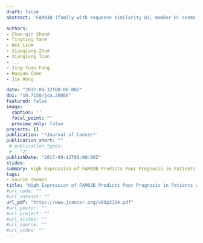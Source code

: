 ```yaml
---
draft: false
abstract: 'FAM83B (family with sequence similarity 83, member B) seems to emerge as a new class of players involved in the development of a variety of malignant tumors. Yet the molecular mechanisms are not well understood. The present study is intended to investigate the expression and function of FAM83B in pancreatic ductal adenocarcinoma (PDAC). In this study, we found that the expression of FAM83B was significantly increased both in PDAC cell lines and PDAC tumor tissues. FAM83B expression was positively related with advanced clinical stage and poor vital status. Higher FAM83B expression predicted shorter overall survival in PDAC patients, regardless of lymphatic metastasis status and histological differentiation. Actually, FAM83B may act as an independent prognostic indicator as well. Whats more, down-regulation of FAM83B in PDAC cells contributed to G0/G1 phase arrest and inhibition of cell proliferation. Finally, a subcutaneous xenograft model indicated that knockdown of FAM83B significantly reduced the tumor volume in vivo. Our findings have provided supporting evidence for the potential molecular biomarker role of FAM83B in PDAC. Its of great interest and broad significance to target FAM83B in PDAC, which may conduce to develop a meaningful and effective strategy in the diagnosis and treatment of PDAC.'

authors:
- Chao-qin Shen#
- Tingting Yan#
- Wei Liu#
- Xiaoqiang Zhu#
- Xianglong Tian
- ...
- Jing-Yuan Fang
- Haoyan Chen
- Jie Hong

date: "2017-09-12T00:00:00Z"
doi: "10.7150/jca.20086"
featured: false
image:
  caption: ''
  focal_point: ""
  preview_only: false
projects: []
publication: '*Journal of Cancer*'
publication_short: ""
 # publication_types:
 # - "2"
publishDate: "2017-09-12T00:00:00Z"
slides: 
summary: High Expression of FAM83B Predicts Poor Prognosis in Patients with Pancreatic Ductal Adenocarcinoma and Correlates with Cell Cycle and Cell Proliferation
tags:
- Source Themes
title: "High Expression of FAM83B Predicts Poor Prognosis in Patients with Pancreatic Ductal Adenocarcinoma and Correlates with Cell Cycle and Cell Proliferation (2017-09)"
#url_code: ""
#url_dataset: ""
url_pdf: "https://www.jcancer.org/v08p3154.pdf"
#url_poster: ""
#url_project: ""
#url_slides: ""
#url_source: ""
#url_video: ""
---
```


